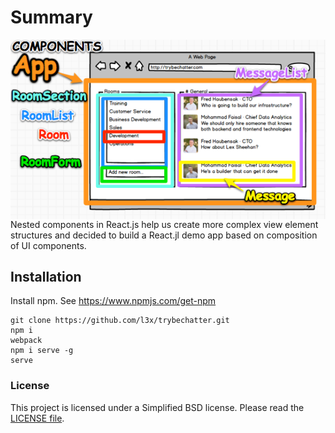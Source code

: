 # Summary

<img align="right" src="https://github.com/l3x/trybechatter/blob/master/trybe-chatter-components.png">

<hr/>


Nested components in React.js help us create more complex view element structures and decided to build a React.jl demo app based on composition of UI components.

## Installation

Install npm.  See https://www.npmjs.com/get-npm

```
git clone https://github.com/l3x/trybechatter.git
npm i
webpack
npm i serve -g
serve
```

### License
This project is licensed under a Simplified BSD license. Please read the [LICENSE file](LICENSE).